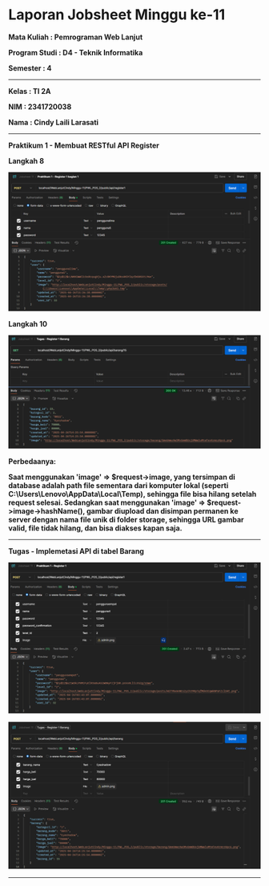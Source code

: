 # Laporan Jobsheet Minggu ke-11
<b>Mata Kuliah : Pemrograman Web Lanjut</b></p>
<b>Program Studi : D4 - Teknik Informatika</b></p>
<b>Semester : 4</b>
<hr>
<b>Kelas : TI 2A</b></p>
<b>NIM : 2341720038</b></p>
<b>Nama : Cindy Laili Larasati</b>
<hr>

<b>Praktikum 1 - Membuat RESTful API Register<b>
<p>Langkah 8</p>
<p align="center">
    <img src="Gambar/P1.1.png"></p>

<p>Langkah 10</p>
<p align="center">
    <img src="Gambar/P1.2.png"></p>
<p>Perbedaanya:</p>
<p>Saat menggunakan 'image' => $request->image, yang tersimpan di database adalah path file sementara dari komputer lokal (seperti C:\Users\Lenovo\AppData\Local\Temp), sehingga file bisa hilang setelah request selesai. Sedangkan saat menggunakan 'image' => $request->image->hashName(), gambar diupload dan disimpan permanen ke server dengan nama file unik di folder storage, sehingga URL gambar valid, file tidak hilang, dan bisa diakses kapan saja.</p>
<hr>

<b>Tugas - Implemetasi API di tabel Barang<b>
<p align="center">
    <img src="Gambar/T1.png"></p>
<p align="center">
    <img src="Gambar/T2.png"></p>
<hr>
